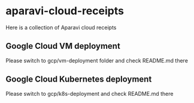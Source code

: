 # aparavi-cloud-receipts
Here is a collection of Aparavi cloud receipts
## Google Cloud VM deployment
Please switch to gcp/vm-deployment folder and check README.md there
## Google Cloud Kubernetes deployment
Please switch to gcp/k8s-deployment and check README.md there